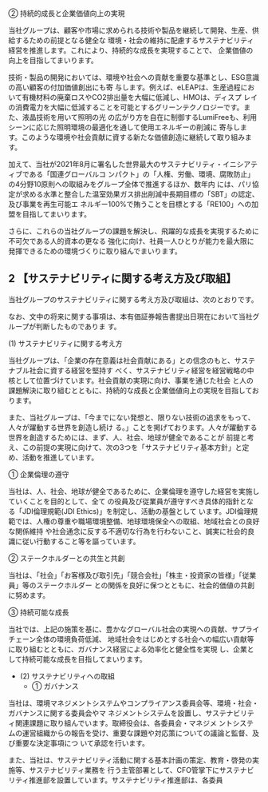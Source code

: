 ② 持続的成長と企業価値向上の実現

当社グループは、顧客や市場に求められる技術や製品を継続して開発、生産、供給するための前提となる健全な 環境・社会の維持に配慮するサステナビリティ経営を推進します。これにより、持続的な成長を実現することで、 企業価値の向上を目指してまいります。

技術・製品の開発においては、環境や社会への貢献を重要な基準とし、ESG意識の高い顧客の付加価値創出にも寄 与します。例えば、eLEAPは、生産過程において有機材料の廃棄ロスやCO2排出量を大幅に低減し、HMOは、ディスプ レイの消費電力を大幅に低減することを可能とするグリーンテクノロジーです。また、液晶技術を用いて照明の光 の広がり方を自在に制御するLumiFreeも、利用シーンに応じた照明環境の最適化を通して使用エネルギーの削減に 寄与します。このような環境や社会貢献に資する新たな価値創造に継続して取り組みます。

加えて、当社が2021年8月に署名した世界最大のサステナビリティ・イニシアティブである「国連グローバルコ ンパクト」の「人権、労働、環境、腐敗防止」の4分野10原則への取組みをグループ全体で推進するほか、数年内 には、パリ協定が求める水準と整合した温室効果ガス排出削減中長期目標の「SBT」の認定、及び事業を再生可能エ ネルギー100%で賄うことを目標とする「RE100」への加盟を目指してまいります。

さらに、これらの当社グループの課題を解決し、飛躍的な成長を実現するために不可欠である人的資本の更なる 強化に向け、社員一人ひとりが能力を最大限に発揮できるための環境づくりに取り組んでまいります。

## 2 【サステナビリティに関する考え方及び取組】

当社グループのサステナビリティに関する考え方及び取組は、次のとおりです。

なお、文中の将来に関する事項は、本有価証券報告書提出日現在において当社グループが判断したものでありま す。

(1) サステナビリティに関する考え方

当社グループは、「企業の存在意義は社会貢献にある」との信念のもと、サステナブル社会に資する経営を堅持す べく、サステナビリティ経営を経営戦略の中核として位置づけています。社会貢献の実現に向け、事業を通じた社会 と人の課題解決に取り組むとともに、持続的な成長と企業価値向上の実現を目指しております。

また、当社グループは、「今までにない発想と、限りない技術の追求をもって、人々が躍動する世界を創造し続け る。」ことを掲げております。人々が躍動する世界を創造するためには、まず、人、社会、地球が健全であることが 前提と考え、この前提の実現に向けて、次の3つを「サステナビリティ基本方針」と定め、活動を推進しています。

① 企業倫理の遵守

当社は、人、社会、地球が健全であるために、企業倫理を遵守した経営を実施していくことを目的として、全て の役員及び従業員が遵守すべき具体的指針となる「JDI倫理規範(JDI Ethics)」を制定し、活動の基盤として います。JDI倫理規範では、人権の尊重や職場環境整備、地球環境保全への取組、地域社会との良好な関係維持 や社会通念に反する不適切な行為を行わないこと、誠実に社会的良識に従い行動すること等を謳っています。

② ステークホルダーとの共生と共創

当社は、「社会」「お客様及び取引先」「競合会社」「株主・投資家の皆様」「従業員」等のステークホルダー との関係を良好に保つとともに、社会的価値の共創に努めます。

③ 持続可能な成長

当社では、上記の施策を基に、豊かなグローバル社会の実現への貢献、サプライチェーン全体の環境負荷低減、 地域社会をはじめとする社会への幅広い貢献等に取り組むとともに、ガバナンス経営による効率化と健全性を実現 し、企業として持続可能な成長を目指してまいります。

- (2) サステナビリティへの取組
  - ① ガバナンス

当社は、環境マネジメントシステムやコンプライアンス委員会等、環境・社会・ガバナンスに関する委員会やマ ネジメントシステムを設置し、サステナビリティ関連課題に取り組んでいます。取締役会は、各委員会・マネジメ ントシステムの運営組織からの報告を受け、重要な課題や対応策についての議論と監督、及び重要な決定事項につ いて承認を行います。

また、当社は、サステナビリティ活動に関する基本計画の策定、教育・啓発の実施等、サステナビリティ業務を 行う主管部署として、CFO管掌下にサステナビリティ推進部を設置しています。サステナビリティ推進部は、各委員
